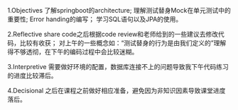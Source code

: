 
1.Objectives
了解springboot的architecture;
理解测试替身Mock在单元测试中的重要性;
Error handing的编写；
学习SQL语句以及JPA的使用。

2.Reflective 
share code之后根据code review和老师给到的一些建议去修改代码，比较有收获；
对上午的一些概念如：“测试替身的行为是由我们定义的”理解得不够透彻，在下午的编码过程中会比较迷糊。

3.Interpretive 
需要做好环境的配置，数据库连接不上的问题导致我下午代码练习的进度比较滞后。

4.Decisional 
之后在课程之前做好相应准备，避免因为非知识因素导致课堂进度落后。


